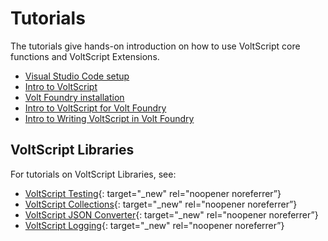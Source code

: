 # Tutorials

The tutorials give hands-on introduction on how to use VoltScript core functions and VoltScript Extensions.

- [Visual Studio Code setup](ide/index.md)
- [Intro to VoltScript](walkthrough/index.md)
- [Volt Foundry installation](foundryinstall/index.md)
- [Intro to VoltScript for Volt Foundry](foundry/index.md)
- [Intro to Writing VoltScript in Volt Foundry](vs-in-foundry/index.md)

## VoltScript Libraries

For tutorials on VoltScript Libraries, see:

- [VoltScript Testing](https://opensource.hcltechsw.com/voltscript-testing/tutorials/index.html){: target="_new" rel="noopener noreferrer”}
- [VoltScript Collections](https://opensource.hcltechsw.com/voltscript-collections/tutorials/index.html){: target="_new" rel="noopener noreferrer”}
- [VoltScript JSON Converter](https://opensource.hcltechsw.com/voltscript-json-converter/tutorial/index.html){: target="_new" rel="noopener noreferrer”}
- [VoltScript Logging](https://opensource.hcltechsw.com/voltscript-logging/tutorial/index.html){: target="_new" rel="noopener noreferrer”}